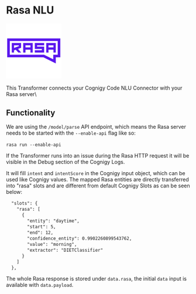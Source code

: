 # Rasa NLU

<img src="./icon.png" width="30%">

This Transformer connects your Cognigy Code NLU Connector with your Rasa server\

## Functionality

We are using the `/model/parse` API endpoint, which means the Rasa server needs to be started with the ```--enable-api``` flag like so:

```rasa run --enable-api```

If the Transformer runs into an issue during the Rasa HTTP request it will be visible in the Debug section of the Cognigy Logs.

It will fill ```intent``` and ```intentScore``` in the Cognigy input object, which can be used like Cognigy values.
The mapped Rasa entities are directly transferred into "rasa" slots and are different from default Cognigy Slots as can be seen below:

```
  "slots": {
    "rasa": [
      {
        "entity": "daytime",
        "start": 5,
        "end": 12,
        "confidence_entity": 0.9902260899543762,
        "value": "morning",
        "extractor": "DIETClassifier"
      }
    ]
  },
```

The whole Rasa response is stored under ```data.rasa```, the initial ```data``` input is available with ```data.payload```.
